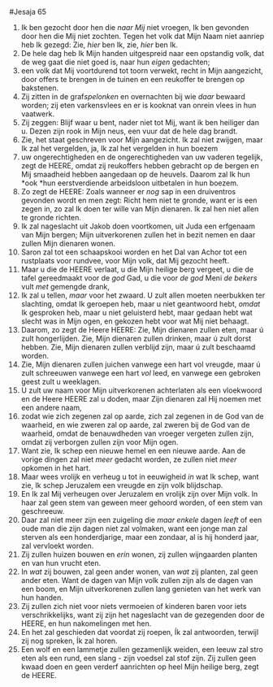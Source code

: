 #Jesaja 65
1. Ik ben gezocht door hen die *naar Mij* niet vroegen, Ik ben gevonden door hen die Mij niet zochten. Tegen het volk dat Mijn Naam niet aanriep heb Ik gezegd: Zie, *hier* ben Ik, zie, *hier* ben Ik. 
2. De hele dag heb Ik Mijn handen uitgespreid naar een opstandig volk, dat de weg gaat die niet goed is, naar hun *eigen* gedachten; 
3. een volk dat Mij voortdurend tot toorn verwekt, recht in Mijn aangezicht, door offers te brengen in de tuinen en een reukoffer te brengen op bakstenen. 
4. Zij zitten in de graf*spelonken* en overnachten bij wie *daar* bewaard worden; zij eten varkensvlees en er is kooknat van onrein vlees in hun vaatwerk. 
5. Zij zeggen: Blijf waar u bent, nader niet tot Mij, want ik ben heiliger dan u. Dezen zijn rook in Mijn neus, een vuur dat de hele dag brandt. 
6. Zie, het staat geschreven voor Mijn aangezicht. Ik zal niet zwijgen, maar Ik zal het vergelden, ja, Ik zal het vergelden in hun boezem 
7. uw ongerechtigheden en de ongerechtigheden van uw vaderen tegelijk, zegt de HEERE, omdat zij reukoffers hebben gebracht op de bergen en Mij smaadheid hebben aangedaan op de heuvels. Daarom zal Ik hun *ook *hun eerstverdiende arbeidsloon uitbetalen in hun boezem. 
8. Zo zegt de HEERE: Zoals wanneer er *nog* sap in een druiventros gevonden wordt en men zegt: Richt hem niet te gronde, want er is een zegen in, zo zal Ik doen ter wille van Mijn dienaren. Ik zal hen niet allen te gronde richten. 
9. Ik zal nageslacht uit Jakob doen voortkomen, uit Juda een erfgenaam van Mijn bergen; Mijn uitverkorenen zullen het in bezit nemen en daar zullen Mijn dienaren wonen. 
10. Saron zal tot een schaapskooi worden en het Dal van Achor tot een rustplaats voor rundvee, voor Mijn volk, dat Mij gezocht heeft. 
11. Maar u die de HEERE verlaat, u die Mijn heilige berg vergeet, u die de tafel gereedmaakt voor de *god* Gad, u die voor *de god* Meni *de bekers* vult *met* gemengde drank, 
12. Ik zal u tellen, *maar* voor het zwaard. U zult allen moeten neerbukken ter slachting, omdat Ik geroepen heb, maar u niet geantwoord hebt, *omdat* Ik gesproken heb, maar u niet geluisterd hebt, maar gedaan hebt wat slecht was in Mijn ogen, en gekozen hebt voor wat Mij niet behaagt. 
13. Daarom, zo zegt de Heere HEERE: Zie, Mijn dienaren zullen eten, maar ú zult hongerlijden. Zie, Mijn dienaren zullen drinken, maar ú zult dorst hebben. Zie, Mijn dienaren zullen verblijd zijn, maar ú zult beschaamd worden. 
14. Zie, Mijn dienaren zullen juichen vanwege een hart vol vreugde, maar ú zult schreeuwen vanwege een hart *vol* leed, en vanwege een gebroken geest zult u weeklagen. 
15. U zult uw naam voor Mijn uitverkorenen achterlaten als een vloekwoord en de Heere HEERE zal u doden, maar Zijn dienaren zal Hij noemen met een andere naam, 
16. zodat wie zich zegenen zal op aarde, zich zal zegenen in de God van de waarheid, en wie zweren zal op aarde, zal zweren bij de God van de waarheid, omdat de benauwdheden van vroeger vergeten zullen zijn, omdat zij verborgen zullen zijn voor Mijn ogen.
17. Want zie, Ik schep een nieuwe hemel en een nieuwe aarde. Aan de vorige dingen zal niet *meer* gedacht worden, ze zullen niet *meer* opkomen in het hart. 
18. Maar wees vrolijk en verheug u tot in eeuwigheid *in* wat Ik schep, want zie, Ik schep Jeruzalem een vreugde en zijn volk blijdschap. 
19. En Ik zal Mij verheugen over Jeruzalem en vrolijk zijn over Mijn volk. In haar zal geen stem van geween meer gehoord worden, of een stem van geschreeuw. 
20. Daar zal niet meer zijn een zuigeling die *maar enkele* dagen *leeft* of een oude man die zijn dagen niet zal volmaken, want een jonge man zal sterven als een honderdjarige, maar een zondaar, al is hij honderd jaar, zal vervloekt worden. 
21. Zij zullen huizen bouwen en *erin* wonen, zij zullen wijngaarden planten en van hun vrucht eten. 
22. In *wat* zij bouwen, zal geen ander wonen, van *wat* zij planten, zal geen ander eten. Want de dagen van Mijn volk zullen zijn als de dagen van een boom, en Mijn uitverkorenen zullen lang genieten van het werk van hun handen. 
23. Zij zullen zich niet voor niets vermoeien of kinderen baren voor iets verschrikkelijks, want zij zijn het nageslacht van de gezegenden door de HEERE, en hun nakomelingen met hen. 
24. En het zal geschieden dat voordat zij roepen, Ík zal antwoorden, terwijl zij nog spreken, Ík zal horen. 
25. Een wolf en een lammetje zullen gezamenlijk weiden, een leeuw zal stro eten als een rund, een slang - zijn voedsel zal stof zijn. Zij zullen geen kwaad doen en geen verderf aanrichten op heel Mijn heilige berg, zegt de HEERE.
